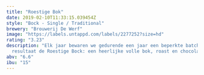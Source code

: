 ```yaml
---
title: "Roestige Bok"
date: 2019-02-10T11:33:15.039454Z
style: "Bock - Single / Traditional"
brewery: "Brouwerij De Werf"
image: "https://labels.untappd.com/labels/2277252?size=hd"
rating: "3.23"
description: "Elk jaar bewaren we gedurende een jaar een beperkte batch van onze Bock, we laten em doorroesten met als   resultaat de Roestige Bock: een heerlijke volle bok, roast en chocolade tinten en droge smaak. Proost! Beschikbaar zolang de voorraad strekt."
abv: "6.6"
ibu: "15"
---
```

